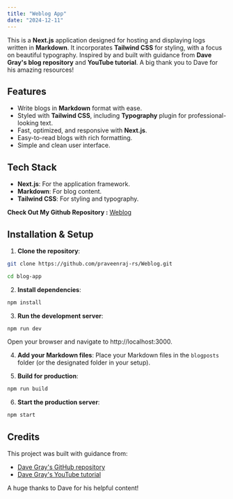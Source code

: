 ```yaml
---
title: "Weblog App"
date: "2024-12-11"
---
```


This is a **Next.js** application designed for hosting and displaying logs written in **Markdown**. It incorporates **Tailwind CSS** for styling, with a focus on beautiful typography. Inspired by and built with guidance from **Dave Gray's blog repository** and **YouTube tutorial**. A big thank you to Dave for his amazing resources!

## Features

- Write blogs in **Markdown** format with ease.
- Styled with **Tailwind CSS**, including **Typography** plugin for professional-looking text.
- Fast, optimized, and responsive with **Next.js**.
- Easy-to-read blogs with rich formatting.
- Simple and clean user interface.

## Tech Stack

- **Next.js**: For the application framework.
- **Markdown**: For blog content.
- **Tailwind CSS**: For styling and typography.

**Check Out My Github Repository :** [Weblog](https://github.com/praveenraj-rs/Weblog)

## Installation & Setup

1. **Clone the repository**:

```bash
git clone https://github.com/praveenraj-rs/Weblog.git
```

```bash
cd blog-app
```

2. **Install dependencies**:

```bash
npm install
```

3. **Run the development server**:

```bash
npm run dev
```

Open your browser and navigate to http://localhost:3000.

4. **Add your Markdown files**:
   Place your Markdown files in the `blogposts` folder (or the designated folder in your setup).

5. **Build for production**:

```bash
npm run build
```

6. **Start the production server**:

```bash
npm start
```

## Credits

This project was built with guidance from:

- [Dave Gray's GitHub repository](https://github.com/gitdagray/next-js-course)
- [Dave Gray's YouTube tutorial](https://www.youtube.com/watch?v=puIQhnjOfbc&t=67s)

A huge thanks to Dave for his helpful content!

